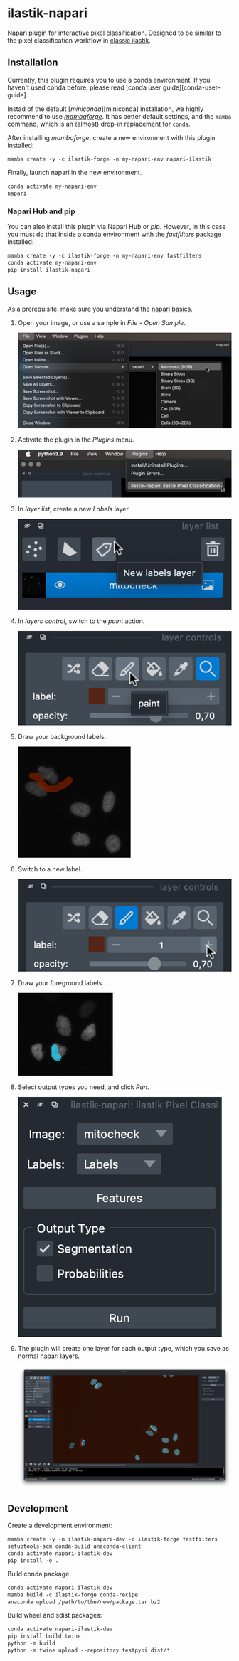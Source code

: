 # ilastik-napari

[Napari][napari] plugin for interactive pixel classification.
Designed to be similar to the pixel classification workflow in [classic ilastik][ilastik].

## Installation

Currently, this plugin requires you to use a conda environment.
If you haven't used conda before, please read [conda user guide][conda-user-guide].

Instad of the default [_miniconda_][miniconda] installation, we highly recommend to use [_mambaforge_][mambaforge].
It has better default settings, and the `mamba` command, which is an (almost) drop-in replacement for `conda`.

After installing _mambaforge_, create a new environment with this plugin installed:
   ```shell
   mamba create -y -c ilastik-forge -n my-napari-env napari-ilastik
   ```

Finally, launch napari in the new environment.
   ```shell
   conda activate my-napari-env
   napari
   ```

### Napari Hub and pip

You can also install this plugin via Napari Hub or _pip_. However, in this case you must do that inside a conda environment with the _fastfilters_ package installed:
```shell
mamba create -y -c ilastik-forge -n my-napari-env fastfilters
conda activate my-napari-env
pip install ilastik-napari
```

## Usage

As a prerequisite, make sure you understand the [napari basics][napari-quickstart].

1. Open your image, or use a sample in _File - Open Sample_.

   ![Use a sample image](doc/pictures/image-sample.png "Use a sample image")

2. Activate the plugin in the _Plugins_ menu.

   ![Activate the plugin](doc/pictures/activation.png "Activate the plugin")

3. In _layer list_, create a new _Labels_ layer.

   ![Labels layer](doc/pictures/labels-layer.png "Labels layer")

4. In _layers control_, switch to the _paint_ action.

   ![Paint action](doc/pictures/paint-action.png "Paint action")

5. Draw your background labels.

   ![Paint the background](doc/pictures/draw-background.png "Paint the background")

6. Switch to a new label.

   ![Switch label](doc/pictures/new-label.png "Switch label")

7. Draw your foreground labels.

   ![Paint cells](doc/pictures/draw-cells.png "Paint cells")

8. Select output types you need, and click _Run_.

   ![Plugin interface](doc/pictures/interface.png "Plugin interface")

9. The plugin will create one layer for each output type, which you save as normal napari layers.

   ![Example output](doc/pictures/example.png "Example output")

## Development

Create a development environment:
```
mamba create -y -n ilastik-napari-dev -c ilastik-forge fastfilters setuptools-scm conda-build anaconda-client
conda activate napari-ilastik-dev
pip install -e .
```

Build conda package:
```
conda activate napari-ilastik-dev
mamba build -c ilastik-forge conda-recipe
anaconda upload /path/to/the/new/package.tar.bz2
```

Build wheel and sdist packages:
```
conda activate napari-ilastik-dev
pip install build twine
python -m build
python -m twine upload --repository testpypi dist/*
```

[napari]: https://napari.org/
[ilastik]: https://www.ilastik.org/
[mambaforge]: https://github.com/conda-forge/miniforge#mambaforge
[napari-quickstart]: https://napari.org/tutorials/fundamentals/quick_start.html
